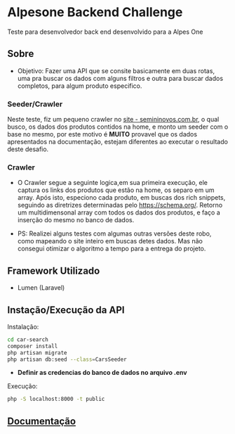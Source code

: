 # Alpesone Backend Challenge

Teste para desenvolvedor back end desenvolvido para a Alpes One

## Sobre
- Objetivo: Fazer uma API que se consite basicamente em duas rotas, uma pra buscar os dados com alguns filtros e outra para buscar dados completos, para algum produto especifico.

### Seeder/Crawler
Neste teste, fiz um pequeno crawler no [site - semininovos.com.br](https://seminovos.com.br/), o qual busco, os dados dos produtos contidos na home, e monto um
seeder com o base no mesmo, por este motivo é **MUITO** provavel que os dados apresentados na documentação, estejam diferentes ao executar o resultado deste desafio.

### Crawler
- O Crawler segue a seguinte logica,em sua primeira execução, ele captura os links dos produtos que estão na home, os separo em um array. Após isto, especiono cada produto, em buscas dos rich snippets, seguindo as diretrizes determinadas pelo https://schema.org/. Retorno um multidimensonal array com todos os dados dos produtos, e faço a inserção do mesmo no banco de dados.

- PS: Realizei alguns testes com algumas outras versões deste robo, como mapeando o site inteiro em buscas detes dados. Mas não consegui otimizar o algoritmo a tempo para a entrega do projeto.


## Framework Utilizado
- Lumen (Laravel)

## Instação/Execução da API

Instalação:

```sh
cd car-search
composer install
php artisan migrate
php artisan db:seed --class=CarsSeeder
```

- **Definir as credencias do banco de dados no arquivo .env**

Execução:

```sh
php -S localhost:8000 -t public
```

## [Documentação](https://documenter.getpostman.com/view/5518072/SztEZRwh?version=latest#1c7458ee-0869-4907-8c63-55168e6b872c)
